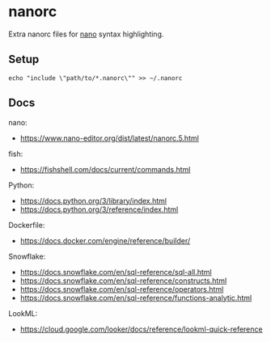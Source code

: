 # nanorc

Extra nanorc files for [nano](https://www.nano-editor.org/) syntax highlighting.

## Setup

`echo "include \"path/to/*.nanorc\"" >> ~/.nanorc`

## Docs

nano:
- https://www.nano-editor.org/dist/latest/nanorc.5.html

fish:
- https://fishshell.com/docs/current/commands.html

Python:
- https://docs.python.org/3/library/index.html
- https://docs.python.org/3/reference/index.html

Dockerfile:
- https://docs.docker.com/engine/reference/builder/

Snowflake:
- https://docs.snowflake.com/en/sql-reference/sql-all.html
- https://docs.snowflake.com/en/sql-reference/constructs.html
- https://docs.snowflake.com/en/sql-reference/operators.html
- https://docs.snowflake.com/en/sql-reference/functions-analytic.html

LookML:
- https://cloud.google.com/looker/docs/reference/lookml-quick-reference

